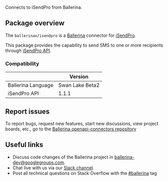 Connects to iSendPro from Ballerina.

## Package overview

The `ballerinax/isendpro` is a [Ballerina](https://ballerina.io/) connector for [iSendPro](https://en.isendpro.com/).  

This package provides the capability to send SMS to one or more recipients through [iSendPro API](https://www.isendpro.com/docs/?type=7).

### Compatibility
|                    | Version         |
|--------------------|-----------------|
| Ballerina Language | Swan Lake Beta2 |
| iSendPro API       | 1.1.1           |
 
## Report issues

To report bugs, request new features, start new discussions, view project boards, etc., go to the [Ballerina openapi-connectors repository](https://github.com/ballerina-platform/ballerinax-openapi-connectors)

## Useful links

- Discuss code changes of the Ballerina project in [ballerina-dev@googlegroups.com](mailto:ballerina-dev@googlegroups.com).
- Chat live with us via our [Slack channel](https://ballerina.io/community/slack/).
- Post all technical questions on Stack Overflow with the [#ballerina](https://stackoverflow.com/questions/tagged/ballerina) tag

